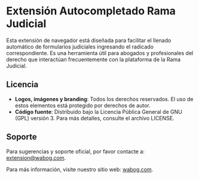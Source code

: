 # Extensión Autocompletado Rama Judicial

Esta extensión de navegador está diseñada para facilitar el llenado automático de formularios judiciales ingresando el radicado correspondiente. Es una herramienta útil para abogados y profesionales del derecho que interactúan frecuentemente con la plataforma de la Rama Judicial.

## Licencia

- **Logos, imágenes y branding**: Todos los derechos reservados. El uso de estos elementos está protegido por derechos de autor.
- **Código fuente**: Distribuido bajo la Licencia Pública General de GNU (GPL) versión 3. Para más detalles, consulte el archivo LICENSE.

## Soporte

Para sugerencias y soporte oficial, por favor contacte a: [extension@wabog.com](mailto:extension@wabog.com).

Para más información, visite nuestro sitio web: [wabog.com](https://wabog.com).

